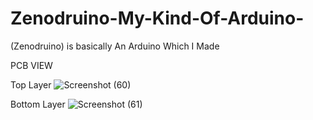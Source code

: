 # Zenodruino-My-Kind-Of-Arduino-
(Zenodruino) is basically An Arduino Which I Made 

PCB VIEW 

Top Layer
![Screenshot (60)](https://user-images.githubusercontent.com/25906435/117761838-ad9a7300-b245-11eb-8e90-f7f0f809de22.png)

Bottom Layer
![Screenshot (61)](https://user-images.githubusercontent.com/25906435/117761840-af643680-b245-11eb-9d23-36af85748c84.png)


